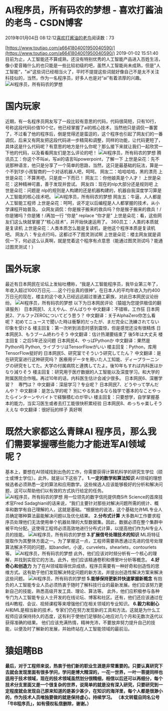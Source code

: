 
# AI程序员，所有码农的梦想 - 喜欢打酱油的老鸟 - CSDN博客


2019年01月04日 08:12:12[喜欢打酱油的老鸟](https://me.csdn.net/weixin_42137700)阅读数：73


[https://www.toutiao.com/a6641804001950040590/](https://www.toutiao.com/a6641804001950040590/)
2019-01-02 15:51:40
目前为止，人工智能还不算成熟，还没有特别优秀的人工智能产品进入百姓生活，像小爱音箱什么的也只能是一些比较初级的吧，虽然人工智能尚未成熟，但是"人工智能“，"ai"这些词已经相当火了，平时不提提这些词就好像自己不是太不关注科技似的，当然，作为一名程序员，好多人也是对“ai”有着浓厚的兴趣。
![AI程序员，所有码农的梦想](http://p3.pstatp.com/large/pgc-image/f73d801d0c954615bd1246aa46f0312f)

# 国内玩家
近期，有一名程序员网友写了一段比较有意思的代码，代码很简短，只有10行，号称这段代码价值10个亿，他已经掌握了ai的核心技术，当然他只是调侃一番罢了，不过看了他的程序后，倒是觉得还是蛮逗的，这个程序也引起了网友们的一番调侃，后来又有网友把这段代码进一步精简和调整，同样的功能，让代码更短了，具体这是什么代码呢？有意思的地方是什么你呢？那么接下来就让我们一起欣赏一下他的代码，以及看看网友们是怎么评论的吧！
![AI程序员，所有码农的梦想](http://p99.pstatp.com/large/pgc-image/a540cd6fd63743438671065c42419fe7)
腾讯员工：你这个不叫ai，写ai的语言叫powerpoint，了解一下
上世是朵花：先不说那种语言，他只是分享了一个简单的思路，当然，这只是最基础的玩法，算是一个不到1岁小孩智商的一个对话机器人吧，呵呵。
网友二：哈哈哈哈，黑的漂亮
上世是朵花：不算黑吧，只是皮一下而已！
网友三：你他娘真是个人才！
上世是朵花：这种精神可嘉，善于发现并尝试。
网友四：现在的nlp大部分还是规则吧
上世是朵花：问题是 nlp的规则是人构建的还是机器构建的，机器自我深度学习算是人工智能的核心技术吧。
![AI程序员，所有码农的梦想](http://p9.pstatp.com/large/pgc-image/f91cbacab1854ec98e935ff3d9aaa786)
网友五：牛逼，人人都是人工智能工程师
上世是朵花：呵呵，说不定以后编程是人人都掌握的技术，从小学课程开始普及。
众网友调侃：你是猴子搬来的救兵吗？你是猴子搬来的救兵！/你是猪吗？你是猪！/再加一行 “你是” replace “你才是”
上世是朵花：看，这些网友们这么快就掌握了“核心技术”，并开始快速运用了。
360员工：人类的本质就是复读机
上世是朵花：人类本质怎么能是复读机，是他这个程序本质是复读机吧。
网友八：专业点行吗，这都过不了图灵测试啊
上世是朵花：楼主网友就是调侃一下，何必这么认真啊，就是觉着这个程序有点意思（能通过图灵测试吗？能通过图灵测试！）

# 国外玩家
最近有日本网民在论坛上发帖吐槽称，“我是人工智能程序员，我毕业第三年了，年收入超过1000万日元……这个行业真的很神”。在日本人的平均年收入为约400万日元的现在，楼主的这个收入已经远远超过普通工薪族，对此日本网民议论纷纷。
![AI程序员，所有码农的梦想](http://p3.pstatp.com/large/pgc-image/90042a67f7494c51b84ac6ba82b2e01b)
以下为日本网民评论（猿姐为您提供极佳的翻译服务）
日本网民1、ええやん、がんばりや
中文翻译：不错嘛，工作狂
日本网民2、アルファZEROについてどう思う？
中文翻译：关于AlphaZero你怎么看呢？
初めてニュースで聞いた時は衝撃的だったが、まだ完全に洗練されてない印象を受ける
楼主回复：第一次听到消息时感到震惊，但是感觉还没有很精炼
日本网民3、もうブーム終わりそう
中文翻译：估计热潮要结束了
後5年は大丈夫
楼主回复：之后5年还没问题
日本网民4、やっぱPythonか
中文翻译：果然是Python吗
Python, ライブラリはTensorFlowがいい
楼主回复：Python，库用TensorFlow挺好的
日本网民5、研究室でそういう研究してたん？
中文翻译：是在研究室进行这种研究吗？
医療用データを用いた人工知能、ディープラーニングの研究をしてた。大学の付属病院と連携してたよ。後10年もすれば内科医はかなり減りそう
楼主回复：研究用于医疗数据的人工智能以及深度学习。和大学的附属医院合作哦。再过10年的话，内科医生估计会减少很多。
日本网民6、深層学習？　専門は？
中文翻译：深层学习？专业呢？
日本网民7、どうやって学んだんや？
中文翻译：是怎么学的呢？
別にやる気あるなら独学で基本的なことやったらインターンやバイトで経験積むのが早い
楼主回复：只要想学，自学掌握基本的能力，当实习医生或者去打工能很快积累经验
日本网民8、めっちゃ楽しそう ええな
中文翻译：很好玩的样子 真好啊

# 既然大家都这么青睐AI 程序员，那么我们需要掌握哪些能力才能进军AI领域呢？
基本上，要想在AI领域找到出色的工作，你需要获得计算机科学的研究生学位（硕士或博士学位）。此外，就是以下这些了。
**1.一定的数学和算法知识**
AI领域的理想候选者必须熟悉一定的算法和应用数学。这些候选人应该能够极好的分析和解决问题，这可以帮助他们以有效的方式执行给定的任务。
![AI程序员，所有码农的梦想](http://p99.pstatp.com/large/pgc-image/85b8c062bb9946fc9b08200d060897d1)
用一位领先的数字信托提供商Sift Science的首席技术官Fred Sadaghiani的话来说，“我们主要针对那些对解决问题所需的统计、概率和数学有自己理解的人，这就是基础。“根据他的说法，这个基础允许ML专业人员确定哪种算法最能解决问题以及优化结果。
**2.分布式计算**
大多数AI工作要求程序员处理他们无法使用单个机器处理的大型数据集。因此，数据必须在整个集群中被平均分配。这使得工程师必须高效地进行分布式计算，以提高他们作为AI专业人员的技能。
![AI程序员，所有码农的梦想](http://p1.pstatp.com/large/pgc-image/bbdef0b6eedd4c78973191787ac212fa)
**3.扩展信号处理技术的知识**
ML将特征提取作为其整体方面之一。为了掌握这一点，工程师需要熟悉通过先进的信号处理算法解决不同的问题，如bandlet，小波，curvelets，shearlets，contourlets等。
![AI程序员，所有码农的梦想](http://p3.pstatp.com/large/pgc-image/296268a31e0f411aa1643d83efebdf21)
此外，他们应该对时频分析有一个核心的理解，并找到实现它的方法。此外，他们应该精通卷积和傅里叶分析等概念。
**4.好奇心和创造力**
为了在AI领域取得优异成绩，程序员需要有一种好奇和创造性的思维方式。这有助于他们发现解决特定问题的新方法，并提出创造性解决方案来解决这些问题。
![AI程序员，所有码农的梦想](http://p3.pstatp.com/large/pgc-image/68c8abb2358447ef8c757a87188a58e8)
**5.能够保持更新并快速掌握新概念**
有抱负的人工智能专业人员必须热衷于随时了解科技行业的最新发展。他们应该努力更新自己的技能，熟悉高级开发工具、理论、算法等。
此外，他们应积极参与各种专门为人工智能专业人士开发的在线论坛、博客和社区。还有，他们还应该通过在线AI教程、会议、视频课程等来增强他们在相关领域的专业知识。
**6.毅力和耐心**
AI和ML是相当新的技术，专家们仍在努力发现新的工具和方法。这就是为什么工程师应该保持持久的态度，这有利于使他们足够耐心地应对几个月和无数次迭代以获得准确的结果。
他们应该充满热情，精神充沛，不要放弃努力提升自己的技能，以便及时了解新的发展，并始终站在人工智能领域的最前沿。
# 猿姐瞎BB
**最后，对于工程师来说，热衷于他们新的职业生涯是非常重要的。只要认真研究下去就会发现里面有很多学问，学问是博大精深的，一花一世界，一叶一菩提同样也适用于技术领域，现在的技术领域虽然划分很精细，相信以后还可以再细分，每个技术分支里面又是一个很复杂的世界，说简单的就是没有深入研究，只要研究到一定程度就会发现自己原来知道的是甚少甚少，在知识的海洋里，每个人都是很渺小的，作为技术人员唯独要做的就是保持虚心，持续学习。**
**（本文转载自同名公号「牛B程序员」，如有侵权私信删除，谢谢。）**

